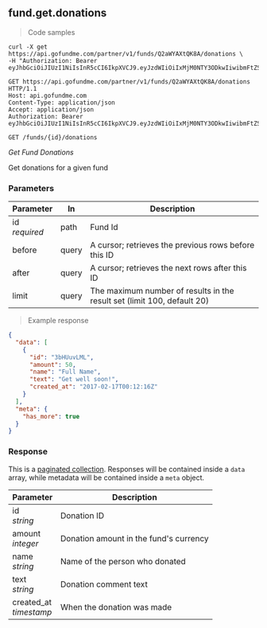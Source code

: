 ## fund.get.donations

> Code samples

````shell
curl -X get https://api.gofundme.com/partner/v1/funds/Q2aWYAXtQK8A/donations \
-H "Authorization: Bearer eyJhbGciOiJIUzI1NiIsInR5cCI6IkpXVCJ9.eyJzdWIiOiIxMjM0NTY3ODkwIiwibmFtZSI6IkpvaG4gRG9lIiwiYWRtaW4iOnRydWV9.TJVA95OrM7E2cBab30RMHrHDcEfxjoYZgeFONFh7HgQ"
````

````http
GET https://api.gofundme.com/partner/v1/funds/Q2aWYAXtQK8A/donations HTTP/1.1
Host: api.gofundme.com
Content-Type: application/json
Accept: application/json
Authorization: Bearer eyJhbGciOiJIUzI1NiIsInR5cCI6IkpXVCJ9.eyJzdWIiOiIxMjM0NTY3ODkwIiwibmFtZSI6IkpvaG4gRG9lIiwiYWRtaW4iOnRydWV9.TJVA95OrM7E2cBab30RMHrHDcEfxjoYZgeFONFh7HgQ
````

`GET /funds/{id}/donations`

*Get Fund Donations*

Get donations for a given fund

### Parameters

Parameter|In|Description
---|---|---|
id<br>*required*|path|Fund Id
before|query|A cursor; retrieves the previous rows before this ID
after|query|A cursor; retrieves the next rows after this ID
limit|query|The maximum number of results in the result set (limit 100, default 20)

> Example response

````json
{
  "data": [
    {
      "id": "3bHUuvLML",
      "amount": 50,
      "name": "Full Name",
      "text": "Get well soon!",
      "created_at": "2017-02-17T00:12:16Z"
    }
  ],
  "meta": {
    "has_more": true
  }
}
````

### Response

This is a [paginated collection](#pagination).
Responses will be contained inside a `data` array, while metadata will be contained inside a `meta` object.

Parameter|Description
---|---|
id<br>*string*|Donation ID
amount<br>*integer*|Donation amount in the fund's currency
name<br>*string*|Name of the person who donated
text<br>*string*|Donation comment text
created_at<br>*timestamp*|When the donation was made

